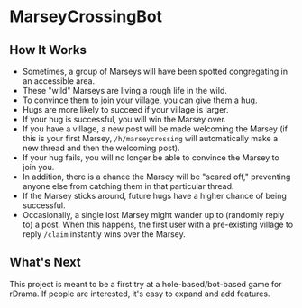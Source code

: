 # MarseyCrossingBot

## How It Works

- Sometimes, a group of Marseys will have been spotted congregating in an accessible area.
- These "wild" Marseys are living a rough life in the wild.
- To convince them to join your village, you can give them a hug.
- Hugs are more likely to succeed if your village is larger.
- If your hug is successful, you will win the Marsey over.
- If you have a village, a new post will be made welcoming the Marsey (if this is your first Marsey, `/h/marseycrossing` will automatically make a new thread and then the welcoming post).
- If your hug fails, you will no longer be able to convince the Marsey to join you.
- In addition, there is a chance the Marsey will be "scared off," preventing anyone else from catching them in that particular thread.
- If the Marsey sticks around, future hugs have a higher chance of being successful.
- Occasionally, a single lost Marsey might wander up to (randomly reply to) a post. When this happens, the first user with a pre-existing village to reply `/claim` instantly wins over the Marsey.

## What's Next

This project is meant to be a first try at a hole-based/bot-based game for rDrama. If people are interested, it's easy to expand and add features.
